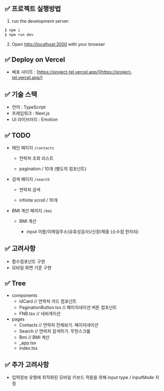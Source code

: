 ## ✅ 프로젝트 실행방법

1. run the development server:

```bash
$ npm i
$ npm run dev
```

2. Open [http://localhost:3000](http://localhost:3000) with your browser

## ✅ Deploy on Vercel

- 배포 사이트 : [https://project-tel.vercel.app/](https://project-tel.vercel.app/)

## ✅ 기술 스택

- 언어 : TypeScript
- 프레임워크 : Next.js
- UI 라이브러리 : Emotion

## ✅ TODO

- 메인 페이지 `/contacts`

  - 연락처 조회 리스트

  - pagination / 10개 (별도의 컴포넌트)

- 검색 페이지 `/search`

  - 연락처 검색

  - infinite scroll / 10개

- BMI 계산 페이지 `/bmi`

  - BMI 계산

    - input 이름/이메일주소(유효성검사)/신장/체중 (소수점 한자리)

## ✅ 고려사항

- 함수컴포넌트 구현
- 모바일 화면 기준 구현

## ✅ Tree

- components
  - IdCard // 연락처 카드 컴포넌트
  - PaginationButton.tsx // 페이지네이션 버튼 컴포넌트
  - FNB.tsx // 네비게이션
- pages
  - Contacts // 연락처 전체보기. 페이지네이션
  - Search // 연락처 검색하기. 무한스크롤
  - Bmi // BMI 계산
  - \_app.tsx
  - index.tsx

## ✅ 추가 고려사항

- 입력정보 유형에 최적화된 모바일 키보드 적용을 위해 input type / inputMode 지정
